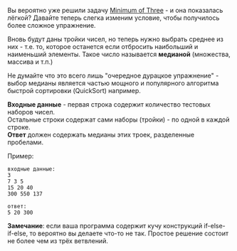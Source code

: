 <!-- #Медиана из Трёх -->
Вы вероятно уже решили задачу [Minimum of Three](./min-of-three--ru) - и она показалась лёгкой? Давайте теперь слегка изменим
условие, чтобы получилось более сложное упражнение.

Вновь будут даны тройки чисел, но теперь нужно выбрать среднее из них - т.е. то, которое останется если отбросить
наибольший и наименьший элементы. Такое число называется **медианой** (множества, массива и т.п.)

Не думайте что это всего лишь "очередное дурацкое упражнение" - выбор медианы является частью мощного и популярного
алгоритма быстрой сортировки (QuickSort) например.

**Входные данные** - первая строка содержит количество тестовых наборов чисел.  
Остальные строки содержат сами наборы (тройки) - по одной в каждой строке.  
**Ответ** должен содержать медианы этих троек, разделенные пробелами.

Пример:

    входные данные:
    3
    7 3 5
    15 20 40
    300 550 137
    
    ответ:
    5 20 300

**Замечание**: если ваша программа содержит кучу конструкций if-else-if-else, то вероятно вы делаете что-то не так.
Простое решение состоит не более чем из трёх ветвлений.

